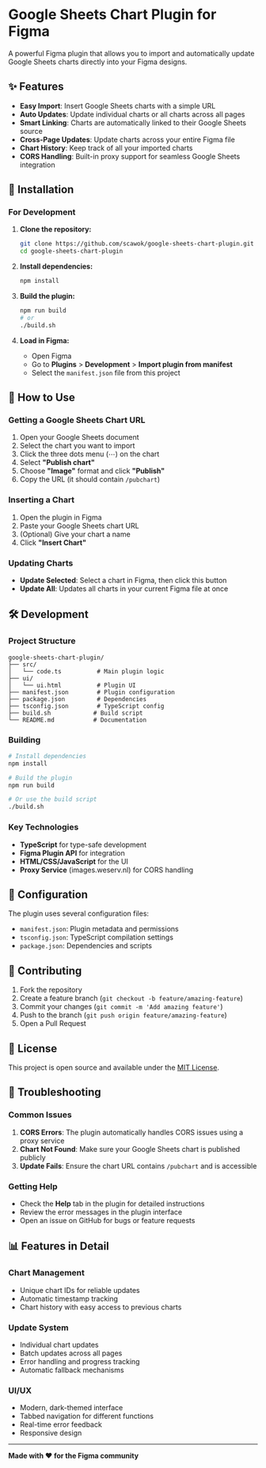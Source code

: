 # Google Sheets Chart Plugin for Figma

A powerful Figma plugin that allows you to import and automatically update Google Sheets charts directly into your Figma designs.

## ✨ Features

- **Easy Import**: Insert Google Sheets charts with a simple URL
- **Auto Updates**: Update individual charts or all charts across all pages
- **Smart Linking**: Charts are automatically linked to their Google Sheets source
- **Cross-Page Updates**: Update charts across your entire Figma file
- **Chart History**: Keep track of all your imported charts
- **CORS Handling**: Built-in proxy support for seamless Google Sheets integration

## 🚀 Installation

### For Development

1. **Clone the repository:**
   ```bash
   git clone https://github.com/scawok/google-sheets-chart-plugin.git
   cd google-sheets-chart-plugin
   ```

2. **Install dependencies:**
   ```bash
   npm install
   ```

3. **Build the plugin:**
   ```bash
   npm run build
   # or
   ./build.sh
   ```

4. **Load in Figma:**
   - Open Figma
   - Go to **Plugins** > **Development** > **Import plugin from manifest**
   - Select the `manifest.json` file from this project

## 📖 How to Use

### Getting a Google Sheets Chart URL

1. Open your Google Sheets document
2. Select the chart you want to import
3. Click the three dots menu (⋯) on the chart
4. Select **"Publish chart"**
5. Choose **"Image"** format and click **"Publish"**
6. Copy the URL (it should contain `/pubchart`)

### Inserting a Chart

1. Open the plugin in Figma
2. Paste your Google Sheets chart URL
3. (Optional) Give your chart a name
4. Click **"Insert Chart"**

### Updating Charts

- **Update Selected**: Select a chart in Figma, then click this button
- **Update All**: Updates all charts in your current Figma file at once

## 🛠️ Development

### Project Structure

```
google-sheets-chart-plugin/
├── src/
│   └── code.ts          # Main plugin logic
├── ui/
│   └── ui.html          # Plugin UI
├── manifest.json        # Plugin configuration
├── package.json         # Dependencies
├── tsconfig.json        # TypeScript config
├── build.sh            # Build script
└── README.md           # Documentation
```

### Building

```bash
# Install dependencies
npm install

# Build the plugin
npm run build

# Or use the build script
./build.sh
```

### Key Technologies

- **TypeScript** for type-safe development
- **Figma Plugin API** for integration
- **HTML/CSS/JavaScript** for the UI
- **Proxy Service** (images.weserv.nl) for CORS handling

## 🔧 Configuration

The plugin uses several configuration files:

- `manifest.json`: Plugin metadata and permissions
- `tsconfig.json`: TypeScript compilation settings
- `package.json`: Dependencies and scripts

## 🤝 Contributing

1. Fork the repository
2. Create a feature branch (`git checkout -b feature/amazing-feature`)
3. Commit your changes (`git commit -m 'Add amazing feature'`)
4. Push to the branch (`git push origin feature/amazing-feature`)
5. Open a Pull Request

## 📝 License

This project is open source and available under the [MIT License](LICENSE).

## 🐛 Troubleshooting

### Common Issues

1. **CORS Errors**: The plugin automatically handles CORS issues using a proxy service
2. **Chart Not Found**: Make sure your Google Sheets chart is published publicly
3. **Update Fails**: Ensure the chart URL contains `/pubchart` and is accessible

### Getting Help

- Check the **Help** tab in the plugin for detailed instructions
- Review the error messages in the plugin interface
- Open an issue on GitHub for bugs or feature requests

## 📊 Features in Detail

### Chart Management
- Unique chart IDs for reliable updates
- Automatic timestamp tracking
- Chart history with easy access to previous charts

### Update System
- Individual chart updates
- Batch updates across all pages
- Error handling and progress tracking
- Automatic fallback mechanisms

### UI/UX
- Modern, dark-themed interface
- Tabbed navigation for different functions
- Real-time error feedback
- Responsive design

---

**Made with ❤️ for the Figma community**
